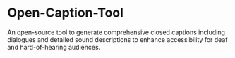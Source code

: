 # Open-Caption-Tool
An open-source tool to generate comprehensive closed captions including dialogues and detailed sound descriptions to enhance accessibility for deaf and hard-of-hearing audiences.
